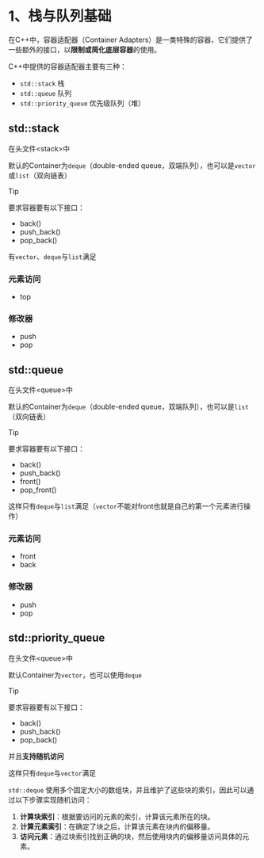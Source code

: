 # 1、栈与队列基础

在C++中，容器适配器（Container Adapters）是一类特殊的容器，它们提供了一些额外的接口，以**限制或简化底层容器**的使用。

C++中提供的容器适配器主要有三种：
- `std::stack` 栈
- `std::queue` 队列
- `std::priority_queue` 优先级队列（堆）

## std::stack
在头文件\<stack>中


默认的Container为`deque`（double-ended queue，双端队列），也可以是`vector`或`list`（双向链表）
>[!tip]
>要求容器要有以下接口：
>- back()
>- push_back()
>- pop_back()
>
有`vector`、`deque`与`list`满足

### 元素访问
- top

### 修改器
- push
- pop


## std::queue
在头文件\<queue>中

默认的Container为`deque`（double-ended queue，双端队列），也可以是`list`（双向链表）
>[!tip]
>要求容器要有以下接口：
>- back()
>- push_back()
>- front()
>- pop_front()
>
>这样只有`deque`与`list`满足（`vector`不能对front也就是自己的第一个元素进行操作）
### 元素访问
- front
- back

### 修改器
- push
- pop

## std::priority_queue

在头文件\<queue>中

默认Container为`vector`，也可以使用`deque`
>[!tip]
>要求容器要有以下接口：
>- back()
>- push_back()
>- pop_back()
>
>并且**支持随机访问**
>
>这样只有`deque`与`vector`满足
>
>`std::deque` 使用多个固定大小的数组块，并且维护了这些块的索引，因此可以通过以下步骤实现随机访问：
>1. **计算块索引**：根据要访问的元素的索引，计算该元素所在的块。
>2. **计算元素索引**：在确定了块之后，计算该元素在块内的偏移量。
>3. **访问元素**：通过块索引找到正确的块，然后使用块内的偏移量访问具体的元素。



